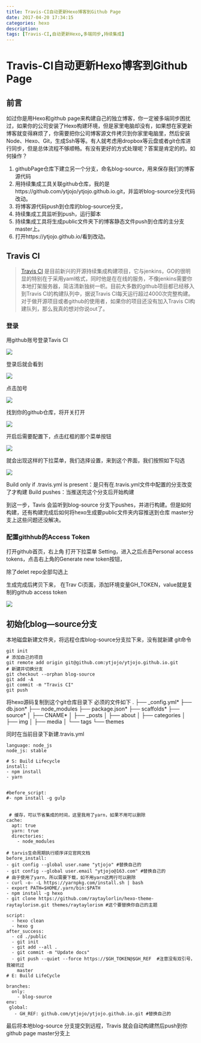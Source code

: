 ```yaml
---
title: Travis-CI自动更新Hexo博客到Github Page 
date: 2017-04-20 17:34:15
categories: hexo
description: 
tags: [Travis-CI,自动更新Hexo,多端同步,持续集成]
---
```



# Travis-CI自动更新Hexo博客到Github Page

## 前言

如过你是用Hexo和github page来构建自己的独立博客，你一定被多端同步困扰过，如果你的公司安装了Hexo构建环境，但是家里电脑却没有，如果想在家更新博客就变得麻烦了，你需要把你公司博客源文件拷贝到你家里电脑里，然后安装Node、Hexo、Git，生成Ssh等等。有人就考虑用dropbox等云盘或者git仓库进行同步，但是总体流程不够顺畅。有没有更好的方式处理呢？答案是肯定的的。如何操作？

1. githubPage仓库下建立另一个分支，命名blog-source，用来保存我们的博客源代码
2. 用持续集成工具关联github仓库，我的是https://github.com/ytjojo/ytjojo.github.io.git，并监听blog-source分支代码改动。
3. 将博客源代码push到仓库的blog-source分支，
4. 持续集成工具监听到push，运行脚本
5. 持续集成工具将生成public文件夹下的博客静态文件push到仓库的主分支master上。
6. 打开https://ytjojo.github.io/看到改动。


## Travis CI

>[Travis CI](https://travis-ci.org) 是目前新兴的开源持续集成构建项目，它与jenkins，GO的很明显的特别在于采用yaml格式，同时他是在在线的服务，不像jenkins需要你本地打架服务器，简洁清新独树一帜。目前大多数的github项目都已经移入到Travis CI的构建队列中，据说Travis CI每天运行超过4000次完整构建。对于做开源项目或者github的使用者，如果你的项目还没有加入Travis CI构建队列，那么我真的想对你说out了。
### 登录
用github账号登录Tavis CI

![](http://ww1.sinaimg.cn/large/c1ff19eagy1fet7j6sh6oj20jh06xgm8.jpg)

登录后就会看到

![](http://ww1.sinaimg.cn/large/c1ff19eagy1fet8d4n13uj21gz0hz3yp.jpg)

点击加号

![](http://ww1.sinaimg.cn/large/c1ff19eagy1fet8ffqwoyj20zc0e7q36.jpg)

找到你的github仓库，将开关打开

![](http://ww1.sinaimg.cn/large/c1ff19eagy1fet8gc6vp2j20ng0903ye.jpg)

开启后需要配置下，点击红框的那个菜单按钮

![](http://ww1.sinaimg.cn/large/c1ff19eagy1fet8lol5asj21gr09amx5.jpg)

就会出现这样的下拉菜单，我们选择设置，来到这个界面，我们按照如下勾选

![](http://ww1.sinaimg.cn/large/c1ff19eagy1fet8sz4j5fj20k804xmx1.jpg)

Build only if .travis.yml is present：是只有在.travis.yml文件中配置的分支改变了才构建
Build pushes：当推送完这个分支后开始构建

到这一步，Tavis 会监听到blog-source 分支下pushes，并进行构建。但是如何构建，还有构建完成后如何将hexo生成要public文件夹内容推送到仓库 master分支上这些问题还没解决。

### 配置githhub的Access Token

打开github首页，右上角 打开下拉菜单 Setting，进入之后点击Personal access tokens，点击右上角的Generate new token按钮，

除了delet repo全部勾选上

生成完成后拷贝下来，
在Trav Ci页面，添加环境变量GH_TOKEN，value就是复制的github access token

![](http://ww1.sinaimg.cn/large/c1ff19eagy1fet9bo9y4aj217k0mnmxh.jpg)

## 初始化blog—source分支

本地磁盘新建文件夹，将远程仓库blog-source分支拉下来，没有就新建
git命令
	
	git init
	# 添加自己的项目
	git remote add origin git@github.com:ytjojo/ytjojo.github.io.git
	# 新建并切换分支
	git checkout --orphan blog-source
	git add -A
	git commit -m "Travis CI"
	git push 

将hexo源码复制到这个git仓库目录下
必须的文件如下
	.
	├── _config.yml*
	├── db.json*
	├── node_modules
	├── package.json*
	├── scaffolds*
	├── source*
	│   ├── CNAME*
	│   ├── _posts
	│   ├── about
	│   ├── categories
	│   ├── img
	│   ├── media
	│   └── tags
	└── themes

同时在当前目录下新建.travis.yml

	language: node_js
	node_js: stable
	
	# S: Build Lifecycle
	install: 
	- npm install 
	- yarn
	
	
	#before_script: 
	#- npm install -g gulp
	
	 
	 # 缓存，可以节省集成的时间，这里我用了yarn，如果不用可以删除
	cache:
	  apt: true
	  yarn: true
	  directories:
	    - node_modules
	    
	# tarvis生命周期执行顺序详见官网文档
	before_install:
	- git config --global user.name "ytjojo" #替换自己的
	- git config --global user.email "ytjojo@163.com" #替换自己的
	# 由于使用了yarn，所以需要下载，如不用yarn这两行可以删除
	- curl -o- -L https://yarnpkg.com/install.sh | bash
	- export PATH=$HOME/.yarn/bin:$PATH
	- npm install -g hexo
	- git clone https://github.com/raytaylorlin/hexo-theme-raytaylorism.git themes/raytaylorism #这个要替换你自己的主题
	
	script:
	  - hexo clean
	  - hexo g
	after_success:
	  - cd ./public
	  - git init
	  - git add --all .
	  - git commit -m "Update docs"
	  - git push --quiet --force https://$GH_TOKEN@$GH_REF  #注意没有双引号，我被坑过  
	    master
	# E: Build LifeCycle
	
	branches:
	  only:
	    - blog-source 
	env:
	 global:
	   - GH_REF: github.com/ytjojo/ytjojo.github.io.git #替换自己的
	   
最后将本地blog-source 分支提交到远程，Travis 就会自动构建然后push到你github page master分支上


















 






